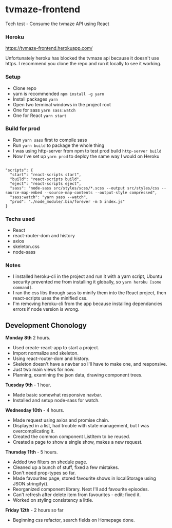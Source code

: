 # tvmaze-frontend
Tech test - Consume the tvmaze API using React

### Heroku
https://tvmaze-frontend.herokuapp.com/

Unfortunately heroku has blocked the tvmaze api because it doesn't use https. I recommend you clone the repo and run it locally to see it working.

### Setup
- Clone repo
- yarn is recommended  ```npm install -g yarn```
- Install packages ```yarn```
- Open two terminal windows in the project root
- One for sass ```yarn sass:watch```
- One for React ```yarn start```

### Build for prod
- Run ```yarn sass``` first to compile sass
- Run ```yarn build``` to package the whole thing
- I was using http-server from npm to test prod build ```http-server build```
- Now I've set up ```yarn prod``` to deploy the same way I would on Heroku

```

"scripts": {
  "start": "react-scripts start",
  "build": "react-scripts build",
  "eject": "react-scripts eject",
  "sass": "node-sass src/styles/scss/*.scss --output src/styles/css --source-map-embed --source-map-contents --output-style compressed",
  "sass:watch": "yarn sass --watch",
  "prod": "./node_module/.bin/forever -m 5 index.js"
}

```

### Techs used
- React
- react-router-dom and history
- axios
- skeleton.css
- node-sass

### Notes
- I installed heroku-cli in the project and run it with a yarn script, Ubuntu security prevented me from installing it globally, so ```yarn heroku [some command]```.
- I ran the css libs through sass to minify them into the React project, then react-scripts uses the minified css.
- I'm removing heroku-cli from the app because installing dependancies errors if node version is wrong.

## Development Chonology

**Monday 8th** 2 hours.
- Used create-react-app to start a project.
- Import normalize and skeleton.
- Using react-router-dom and history.
- Skeleton doesn't have a navbar so I'll have to make one, and responsive.
- Just two main views for now.
- Planning, examining the json data, drawing component trees.

**Tuesday 9th** - 1 hour.
- Made basic somewhat responsive navbar.
- Installed and setup node-sass for watch.

**Wednesday 10th** - 4 hours.
- Made request using axios and promise chain.
- Displayed in a list, had trouble with state management, but I was overcomplicating it.
- Created the common component ListItem to be reused.
- Created a page to show a single show, makes a new request.

**Thursday 11th** - 5 hours.
- Added two filters on shedule page.
- Cleaned up a bunch of stuff, fixed a few mistakes.
- Don't need prop-types so far.
- Made favourites page, stored favourite shows in localStorage using JSON.stringify().
- Reorganized component library. Next I'll add favourite episodes.
- Can't refresh after delete item from favourites - edit: fixed it.
- Worked on styling consistency a little.

**Friday 12th** - 2 hours so far
- Beginning css refactor, search fields on Homepage done.
